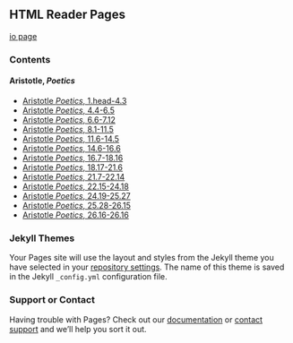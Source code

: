 ## HTML Reader Pages

[io page](https://furman-university-editions.github.io/Readers/)

### Contents

#### Aristotle, *Poetics*

- [Aristotle *Poetics*, 1.head-4.3](Aristotle/Aristotle_Poetics0.html)
- [Aristotle *Poetics*, 4.4-6.5](Aristotle/Aristotle_Poetics1.html)
- [Aristotle *Poetics*, 6.6-7.12](Aristotle/Aristotle_Poetics2.html)
- [Aristotle *Poetics*, 8.1-11.5](Aristotle/Aristotle_Poetics3.html)
- [Aristotle *Poetics*, 11.6-14.5](Aristotle/Aristotle_Poetics4.html)
- [Aristotle *Poetics*, 14.6-16.6](Aristotle/Aristotle_Poetics5.html)
- [Aristotle *Poetics*, 16.7-18.16](Aristotle/Aristotle_Poetics6.html)
- [Aristotle *Poetics*, 18.17-21.6](Aristotle/Aristotle_Poetics7.html)
- [Aristotle *Poetics*, 21.7-22.14](Aristotle/Aristotle_Poetics8.html)
- [Aristotle *Poetics*, 22.15-24.18](Aristotle/Aristotle_Poetics9.html)
- [Aristotle *Poetics*, 24.19-25.27](Aristotle/Aristotle_Poetics10.html)
- [Aristotle *Poetics*, 25.28-26.15](Aristotle/Aristotle_Poetics11.html)
- [Aristotle *Poetics*, 26.16-26.16](Aristotle/Aristotle_Poetics12.html)


### Jekyll Themes

Your Pages site will use the layout and styles from the Jekyll theme you have selected in your [repository settings](https://github.com/Furman-University-Editions/Readers/settings). The name of this theme is saved in the Jekyll `_config.yml` configuration file.

### Support or Contact

Having trouble with Pages? Check out our [documentation](https://help.github.com/categories/github-pages-basics/) or [contact support](https://github.com/contact) and we’ll help you sort it out.
